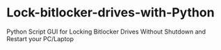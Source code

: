 # Lock-bitlocker-drives-with-Python
Python Script  GUI for Locking Bitlocker Drives Without Shutdown and Restart your  PC/Laptop

